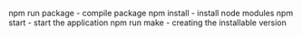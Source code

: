 npm run package - compile package
npm install - install node modules
npm start - start the application
npm run make - creating the installable version
